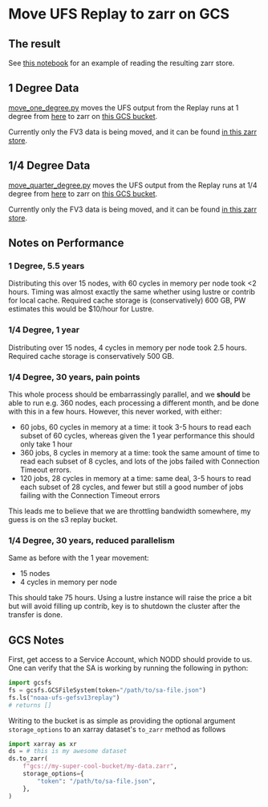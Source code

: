 # Move UFS Replay to zarr on GCS

## The result

See [this notebook](read_replay_gcs.ipynb) for an example of reading the
resulting zarr store.

## 1 Degree Data

[move_one_degree.py](move_one_degree.py)
moves the UFS output from the Replay runs at 1 degree from
[here](https://noaa-ufs-gefsv13replay-pds.s3.amazonaws.com/index.html#1deg/)
to zarr on
[this GCS bucket](https://console.cloud.google.com/storage/browser/noaa-ufs-gefsv13replay).

Currently only the FV3 data is being moved, and it can be found
[in this zarr store](https://console.cloud.google.com/storage/browser/noaa-ufs-gefsv13replay/ufs-hr1/1.00-degree/03h-freq/zarr/fv3.zarr).

## 1/4 Degree Data

[move_quarter_degree.py](move_quarter_degree.py)
moves the UFS output from the Replay runs at 1/4 degree from
[here](https://noaa-ufs-gefsv13replay-pds.s3.amazonaws.com/index.html)
to zarr on
[this GCS bucket](https://console.cloud.google.com/storage/browser/noaa-ufs-gefsv13replay).

Currently only the FV3 data is being moved, and it can be found
[in this zarr store](https://console.cloud.google.com/storage/browser/noaa-ufs-gefsv13replay/ufs-hr1/0.25-degree/03h-freq/zarr/fv3.zarr).


## Notes on Performance


### 1 Degree, 5.5 years

Distributing this over 15 nodes, with 60 cycles in memory per node took <2
hours.
Timing was almost exactly the same whether using lustre or contrib for local
cache.
Required cache storage is (conservatively) 600 GB, PW estimates this would be
$10/hour for Lustre.

### 1/4 Degree, 1 year

Distributing over 15 nodes, 4 cycles in memory per node took 2.5 hours.
Required cache storage is conservatively 500 GB.

### 1/4 Degree, 30 years, pain points

This whole process should be embarrassingly parallel, and we **should** be able
to run e.g. 360 nodes, each processing a different month, and be done with this
in a few hours.
However, this never worked, with either:
- 60 jobs, 60 cycles in memory at a time: it took 3-5 hours to read each subset of
  60 cycles, whereas given the 1 year performance this should only take 1 hour
- 360 jobs, 8 cycles in memory at a time: took the same amount of time to read
  each subset of 8 cycles, and lots of the jobs failed with Connection Timeout
  errors.
- 120 jobs, 28 cycles in memory at a time: same deal, 3-5 hours to read each
  subset of 28 cycles, and fewer but still a good number of jobs failing with
  the Connection Timeout errors

This leads me to believe that we are throttling bandwidth somewhere, my guess is
on the s3 replay bucket.


### 1/4 Degree, 30 years, reduced parallelism

Same as before with the 1 year movement:
- 15 nodes
- 4 cycles in memory per node

This should take 75 hours.
Using a lustre instance will raise the price a bit but will avoid filling up contrib,
key is to shutdown the cluster after the transfer is done.


## GCS Notes


First, get access to a Service Account, which NODD should provide to us.
One can verify that the SA is working by running the following in python:
```python
import gcsfs
fs = gcsfs.GCSFileSystem(token="/path/to/sa-file.json")
fs.ls("noaa-ufs-gefsv13replay")
# returns []
```

Writing to the bucket is as simple as providing the optional argument
`storage_options` to an xarray dataset's `to_zarr` method as follows

```python
import xarray as xr
ds = # this is my awesome dataset
ds.to_zarr(
    f"gcs://my-super-cool-bucket/my-data.zarr",
    storage_options={
        "token": "/path/to/sa-file.json",
    },
)
```
